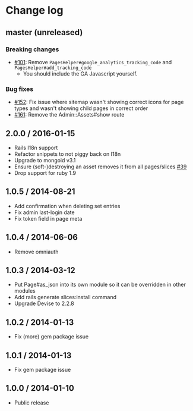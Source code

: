 # Change log

## master (unreleased)

### Breaking changes
- [#101](https://github.com/withassociates/slices/pull/101): Remove `PagesHelper#google_analytics_tracking_code` and `PagesHelper#add_tracking_code`
    * You should include the GA Javascript yourself.

### Bug fixes
- [#152](https://github.com/withassociates/slices/pull/152): Fix issue where sitemap wasn't showing correct icons for page types and wasn't showing child pages in correct order
- [#161](https://github.com/withassociates/slices/pull/161): Remove the Admin::Assets#show route

## 2.0.0 / 2016-01-15

* Rails I18n support
* Refactor snippets to not piggy back on I18n
* Upgrade to mongoid v3.1
* Ensure (soft-)destroying an asset removes it from all pages/slices [#39](https://github.com/withassociates/slices/pull/39)
* Drop support for ruby 1.9

## 1.0.5 / 2014-08-21

* Add confirmation when deleting set entries
* Fix admin last-login date
* Fix token field in page meta

## 1.0.4 / 2014-06-06

* Remove omniauth

## 1.0.3 / 2014-03-12

* Put Page#as_json into its own module so it can be overridden in other modules
* Add rails generate slices:install command
* Upgrade Devise to 2.2.8

## 1.0.2 / 2014-01-13

* Fix (more) gem package issue

## 1.0.1 / 2014-01-13

* Fix gem package issue

## 1.0.0 / 2014-01-10

* Public release

